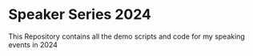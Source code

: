 # Speaker Series 2024

This Repository contains all the demo scripts and code for my speaking events in 2024
